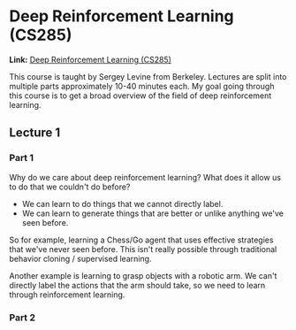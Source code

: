 # Deep Reinforcement Learning (CS285)

**Link:** [Deep Reinforcement Learning (CS285)](https://www.youtube.com/watch?v=BYh36cb92JQ&list=PL_iWQOsE6TfVYGEGiAOMaOzzv41Jfm_Ps&index=1&ab_channel=RAIL)

This course is taught by Sergey Levine from Berkeley. Lectures are split into multiple parts approximately 10-40 minutes each. My goal going through this course is to get a broad overview of the field of deep reinforcement learning.

## Lecture 1

### Part 1

Why do we care about deep reinforcement learning? What does it allow us to do that we couldn't do before?

- We can learn to do things that we cannot directly label.
- We can learn to generate things that are better or unlike anything we've seen before.

So for example, learning a Chess/Go agent that uses effective strategies that we've never seen before. This isn't really possible through traditional behavior cloning / supervised learning.

Another example is learning to grasp objects with a robotic arm. We can't directly label the actions that the arm should take, so we need to learn through reinforcement learning.

### Part 2

